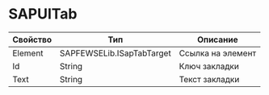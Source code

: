# SAPUITab

| Свойство | Тип                       | Описание          |
| -------- | ------------------------- | ----------------- |
| Element  | SAPFEWSELib.ISapTabTarget | Ссылка на элемент |
| Id       | String                    | Ключ закладки     |
| Text     | String                    | Текст закладки    |

